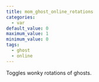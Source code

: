```yaml
---
title: mom_ghost_online_rotations
categories:
  - var
default_value: 0
maximum_value: 1
minimum_value: 0
tags:
  - ghost
  - online
---
```


Toggles wonky rotations of ghosts.

